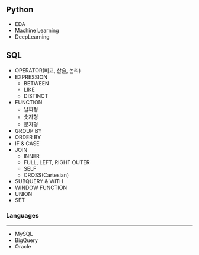 ## Python
- EDA
- Machine Learning
- DeepLearning

## SQL
- OPERATOR(비교, 산술, 논리)
- EXPRESSION
  - BETWEEN
  - LIKE
  - DISTINCT
- FUNCTION
  - 날짜형
  - 숫자형
  - 문자형
- GROUP BY
- ORDER BY
- IF & CASE
- JOIN
  - INNER
  - FULL, LEFT, RIGHT OUTER
  - SELF
  - CROSS(Cartesian)
- SUBQUERY & WITH
- WINDOW FUNCTION
- UNION
- SET

### Languages
---
- MySQL
- BigQuery
- Oracle
